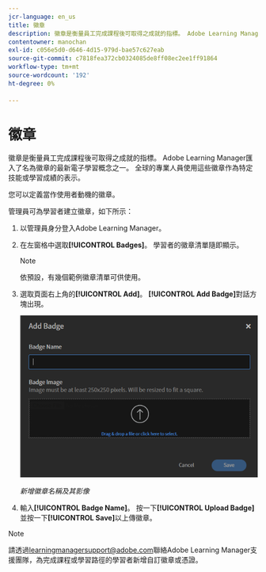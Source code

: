 ```yaml
---
jcr-language: en_us
title: 徽章
description: 徽章是衡量員工完成課程後可取得之成就的指標。 Adobe Learning Manager匯入了名為徽章的最新電子學習概念之一。 全球的專業人員使用這些徽章作為特定技能或學習成績的表示。
contentowner: manochan
exl-id: c056e5d0-d646-4d15-979d-bae57c627eab
source-git-commit: c7818fea372cb0324085de8ff08ec2ee1ff91864
workflow-type: tm+mt
source-wordcount: '192'
ht-degree: 0%

---
```


# 徽章

徽章是衡量員工完成課程後可取得之成就的指標。 Adobe Learning Manager匯入了名為徽章的最新電子學習概念之一。 全球的專業人員使用這些徽章作為特定技能或學習成績的表示。

您可以定義當作使用者動機的徽章。

管理員可為學習者建立徽章，如下所示：

1. 以管理員身分登入Adobe Learning Manager。
2. 在左窗格中選取&#x200B;**[!UICONTROL Badges]**。 學習者的徽章清單隨即顯示。

   >[!NOTE]
   >
   >依預設，有幾個範例徽章清單可供使用。

3. 選取頁面右上角的&#x200B;**[!UICONTROL Add]**。 **[!UICONTROL Add Badge]**&#x200B;對話方塊出現。

   ![](assets/add-badge1.png)

   *新增徽章名稱及其影像*

4. 輸入&#x200B;**[!UICONTROL Badge Name]**。 按一下&#x200B;**[!UICONTROL Upload Badge]**&#x200B;並按一下&#x200B;**[!UICONTROL Save]**&#x200B;以上傳徽章。

>[!NOTE]
>
>請透過[learningmanagersupport@adobe.com](mailto:learningmanagersupport@adobe.com)聯絡Adobe Learning Manager支援團隊，為完成課程或學習路徑的學習者新增自訂徽章或憑證。

